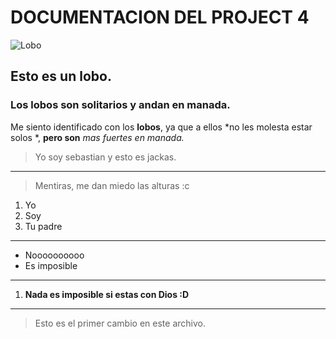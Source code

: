 # DOCUMENTACION DEL PROJECT 4
![Lobo](https://concepto.de/wp-content/uploads/2020/04/lobo-e1588025777127.jpg)
## Esto es un lobo.
### Los lobos son solitarios y andan en manada.
Me siento identificado con los **lobos**, ya que a ellos *no les molesta estar solos *, **pero son** *mas fuertes en manada.*
> Yo soy sebastian y esto es jackas.
---
> Mentiras, me dan miedo las alturas :c 
1. Yo
2. Soy
3. Tu padre
---
- Noooooooooo
- Es imposible
---
1. **Nada es imposible si estas con Dios :D**
---
> Esto es el primer cambio en este archivo.
